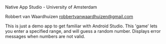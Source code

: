   Native App Studio - University of Amsterdam
  
  Robbert van Waardhuizen <robbertvanwaardhuizen@gmail.com>
    
  This is just a demo app to get familiar with Android Studio.
  This 'game' lets you enter a specified range, and will guess a random number.
  Displays error messages when numbers are not valid.
